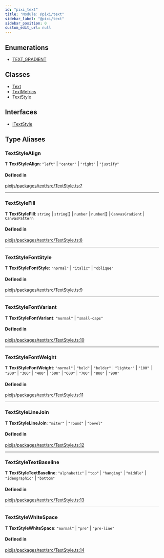 ```yaml
---
id: "pixi_text"
title: "Module: @pixi/text"
sidebar_label: "@pixi/text"
sidebar_position: 0
custom_edit_url: null
---
```


## Enumerations

- [TEXT\_GRADIENT](../enums/pixi_text.TEXT_GRADIENT.md)

## Classes

- [Text](../classes/pixi_text.Text.md)
- [TextMetrics](../classes/pixi_text.TextMetrics.md)
- [TextStyle](../classes/pixi_text.TextStyle.md)

## Interfaces

- [ITextStyle](../interfaces/pixi_text.ITextStyle.md)

## Type Aliases

### TextStyleAlign

Ƭ **TextStyleAlign**: ``"left"`` \| ``"center"`` \| ``"right"`` \| ``"justify"``

#### Defined in

[pixijs/packages/text/src/TextStyle.ts:7](https://github.com/pixijs/pixijs/blob/2194fe5c5/packages/text/src/TextStyle.ts#L7)

___

### TextStyleFill

Ƭ **TextStyleFill**: `string` \| `string`[] \| `number` \| `number`[] \| `CanvasGradient` \| `CanvasPattern`

#### Defined in

[pixijs/packages/text/src/TextStyle.ts:8](https://github.com/pixijs/pixijs/blob/2194fe5c5/packages/text/src/TextStyle.ts#L8)

___

### TextStyleFontStyle

Ƭ **TextStyleFontStyle**: ``"normal"`` \| ``"italic"`` \| ``"oblique"``

#### Defined in

[pixijs/packages/text/src/TextStyle.ts:9](https://github.com/pixijs/pixijs/blob/2194fe5c5/packages/text/src/TextStyle.ts#L9)

___

### TextStyleFontVariant

Ƭ **TextStyleFontVariant**: ``"normal"`` \| ``"small-caps"``

#### Defined in

[pixijs/packages/text/src/TextStyle.ts:10](https://github.com/pixijs/pixijs/blob/2194fe5c5/packages/text/src/TextStyle.ts#L10)

___

### TextStyleFontWeight

Ƭ **TextStyleFontWeight**: ``"normal"`` \| ``"bold"`` \| ``"bolder"`` \| ``"lighter"`` \| ``"100"`` \| ``"200"`` \| ``"300"`` \| ``"400"`` \| ``"500"`` \| ``"600"`` \| ``"700"`` \| ``"800"`` \| ``"900"``

#### Defined in

[pixijs/packages/text/src/TextStyle.ts:11](https://github.com/pixijs/pixijs/blob/2194fe5c5/packages/text/src/TextStyle.ts#L11)

___

### TextStyleLineJoin

Ƭ **TextStyleLineJoin**: ``"miter"`` \| ``"round"`` \| ``"bevel"``

#### Defined in

[pixijs/packages/text/src/TextStyle.ts:12](https://github.com/pixijs/pixijs/blob/2194fe5c5/packages/text/src/TextStyle.ts#L12)

___

### TextStyleTextBaseline

Ƭ **TextStyleTextBaseline**: ``"alphabetic"`` \| ``"top"`` \| ``"hanging"`` \| ``"middle"`` \| ``"ideographic"`` \| ``"bottom"``

#### Defined in

[pixijs/packages/text/src/TextStyle.ts:13](https://github.com/pixijs/pixijs/blob/2194fe5c5/packages/text/src/TextStyle.ts#L13)

___

### TextStyleWhiteSpace

Ƭ **TextStyleWhiteSpace**: ``"normal"`` \| ``"pre"`` \| ``"pre-line"``

#### Defined in

[pixijs/packages/text/src/TextStyle.ts:14](https://github.com/pixijs/pixijs/blob/2194fe5c5/packages/text/src/TextStyle.ts#L14)
